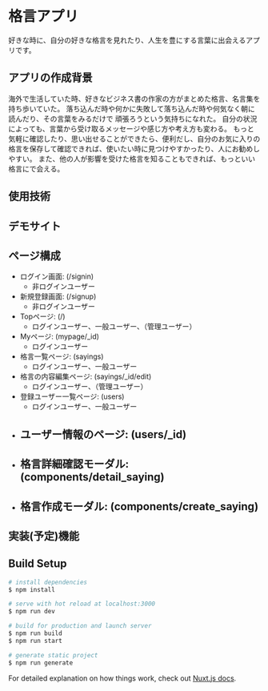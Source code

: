 # 格言アプリ  
好きな時に、自分の好きな格言を見れたり、人生を豊にする言葉に出会えるアプリです。  
## アプリの作成背景

海外で生活していた時、好きなビジネス書の作家の方がまとめた格言、名言集を持ち歩いていた。
落ち込んだ時や何かに失敗して落ち込んだ時や何気なく朝に読んだり、その言葉をみるだけで
頑張ろうという気持ちになれた。
自分の状況によっても、言葉から受け取るメッセージや感じ方や考え方も変わる。
もっと気軽に確認したり、思い出せることができたら、便利だし、自分のお気に入りの
格言を保存して確認できれば、使いたい時に見つけやすかったり、人にお勧めしやすい。
また、他の人が影響を受けた格言を知ることもできれば、もっといい格言にで会える。

## 使用技術
## デモサイト  
## ページ構成  
- ログイン画面: (/signin)  
  - 非ログインユーザー  
- 新規登録画面: (/signup)  
  - 非ログインユーザー  
- Topページ: (/)  
  - ログインユーザー、一般ユーザー、（管理ユーザー）  
- Myページ: (mypage/_id)  
  - ログインユーザー
- 格言一覧ページ: (sayings)  
  - ログインユーザー、一般ユーザー
- 格言の内容編集ページ: (sayings/_id/edit)  
  - ログインユーザー、（管理ユーザー）
- 登録ユーザー一覧ページ: (users)  
  - ログインユーザー、一般ユーザー
- ユーザー情報のページ: (users/_id)  
  -
- 格言詳細確認モーダル: (components/detail_saying)  
  -
- 格言作成モーダル:  (components/create_saying)  
  -


## 実装(予定)機能









## Build Setup

```bash
# install dependencies
$ npm install

# serve with hot reload at localhost:3000
$ npm run dev

# build for production and launch server
$ npm run build
$ npm run start

# generate static project
$ npm run generate
```

For detailed explanation on how things work, check out [Nuxt.js docs](https://nuxtjs.org).
